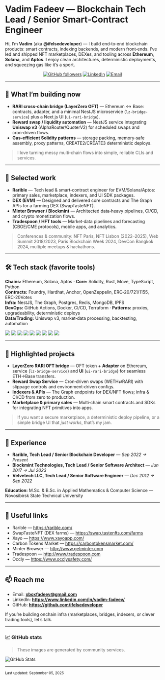 # Vadim Fadeev — Blockchain Tech Lead / Senior Smart‑Contract Engineer

Hi, I’m **Vadim** (aka **@ifelsedeveloper**) — I build end‑to‑end blockchain products: smart contracts, indexing backends, and modern front‑ends. I’ve led and shipped NFT marketplaces, DEXes, and tooling across **Ethereum**, **Solana**, and **Aptos**. I enjoy clean architectures, deterministic deployments, and squeezing gas like it’s a sport.

<p align="center">
  <a href="https://github.com/ifelsedeveloper"><img alt="GitHub followers" src="https://img.shields.io/github/followers/ifelsedeveloper?label=Follow&style=for-the-badge"></a>
  <a href="https://www.linkedin.com/in/vadim-fadeev/"><img alt="LinkedIn" src="https://img.shields.io/badge/LinkedIn-vadim--fadeev-blue?style=for-the-badge&logo=linkedin"></a>
  <a href="mailto:xboxfadeev@gmail.com"><img alt="Email" src="https://img.shields.io/badge/Contact-Email-success?style=for-the-badge&logo=gmail"></a>
</p>

---

## 🚀 What I’m building now
- **RARI cross‑chain bridge (LayerZero OFT)** — Ethereum ↔ Base: contracts, adapter, and a minimal NestJS microservice (`lz-bridge-service`) plus a Next.js UI (`ui-rari-bridge`).
- **Reward swap / liquidity automation** — NestJS service integrating **Uniswap v3** (AlphaRouter/QuoterV2) for scheduled swaps and cron‑driven flows.
- **Gas‑efficient Solidity patterns** — storage packing, memory‑safe assembly, proxy patterns, CREATE2/CREATE3 deterministic deploys.

> I love turning messy multi‑chain flows into simple, reliable CLIs and services.

---

## 🧩 Selected work
- **Rarible** — Tech lead & smart‑contract engineer for EVM/Solana/Aptos: primary sales, marketplace, indexers, and UI SDK packages.
- **DEX (EVM)** — Designed and delivered core contracts and The Graph APIs for a farming DEX (SwapTasteNFT).
- **Minter Browser / Blockmint** — Architected data‑heavy pipelines, CI/CD, and crypto monetization flows.
- **Tradespoon / HFT tools** — Market‑data pipelines and forecasting (CBOE/CME protocols), mobile apps, and analytics.

> Conferences & community: NFT Paris, NFT Lisbon (2022–2025), Web Summit 2018/2023, Paris Blockchain Week 2024, DevCon Bangkok 2024, multiple meetups & hackathons.

---

## 🛠️ Tech stack (favorite tools)
**Chains:** Ethereum, Solana, Aptos · **Core:** Solidity, Rust, Move, TypeScript, Python  
**Contracts:** Foundry, Hardhat, Anchor, OpenZeppelin, ERC‑20/721/1155, ERC‑20Votes  
**Infra:** NestJS, The Graph, Postgres, Redis, MongoDB, IPFS  
**DevOps:** GitHub Actions, Docker, CI/CD, Terraform · **Patterns:** proxies, upgradeability, deterministic deploys  
**Data/Trading:** Uniswap v3, market‑data processing, backtesting, automation

<p>
  <img src="https://img.shields.io/badge/Solidity-363636?logo=solidity&logoColor=white"> 
  <img src="https://img.shields.io/badge/Foundry-black">
  <img src="https://img.shields.io/badge/Hardhat-181717?logo=hardhat">
  <img src="https://img.shields.io/badge/TypeScript-3178C6?logo=typescript&logoColor=white">
  <img src="https://img.shields.io/badge/NestJS-EA2845?logo=nestjs&logoColor=white">
  <img src="https://img.shields.io/badge/The%20Graph-6747ED?logo=thegraph&logoColor=white">
  <img src="https://img.shields.io/badge/Postgres-316192?logo=postgresql&logoColor=white">
  <img src="https://img.shields.io/badge/Redis-DC382D?logo=redis&logoColor=white">
  <img src="https://img.shields.io/badge/Docker-2496ED?logo=docker&logoColor=white">
</p>

---

## 🧪 Highlighted projects
- **LayerZero RARI OFT bridge** — OFT token + **Adapter** on Ethereum, service (`lz-bridge-service`) and **UI** (`ui-rari-bridge`) for seamless ETH→Base transfers.  
- **Reward Swap Service** — Cron‑driven swaps (WETH⇄RARI) with slippage controls and environment‑driven configs.  
- **Indexers & APIs** — The Graph endpoints for DEX/NFT flows; infra & CI/CD from zero to production.  
- **Marketplace & primary sales** — Multi‑chain smart contracts and SDKs for integrating NFT primitives into apps.

> If you want a secure marketplace, a deterministic deploy pipeline, or a simple bridge UI that *just works*, that’s my jam.

---

## 🧭 Experience
- **Rarible, Tech Lead / Senior Blockchain Developer** — *Sep 2022 → Present*  
- **Blockmint Technologies, Tech Lead / Senior Software Architect** — *Jun 2017 → Jul 2023*  
- **Velvetech LLC, Tech Lead / Senior Software Engineer** — *Dec 2012 → Sep 2022*  

**Education:** M.Sc. & B.Sc. in Applied Mathematics & Computer Science — Novosibirsk State Technical University

---

## 🔗 Useful links
- Rarible — https://rarible.com/  
- SwapTasteNFT (DEX farms) — https://swap.tastenfts.com/farms  
- Xayo — https://www.xayoapp.com/  
- Carbon Tokens Market — https://carbontokensmarket.com/  
- Minter Browser — http://www.getminter.com  
- Tradespoon — http://www.tradespoon.com  
- Occly — https://www.occlysafety.com/

---

## 📫 Reach me
- Email: **xboxfadeev@gmail.com**
- LinkedIn: **https://www.linkedin.com/in/vadim-fadeev/**
- GitHub: **https://github.com/ifelsedeveloper**

If you’re building onchain infra (marketplaces, bridges, indexers, or clever trading tools), let’s talk.

---

### 📈 GitHub stats
> These images are generated by community services.

![GitHub Stats](https://github-readme-stats.vercel.app/api?username=ifelsedeveloper&show_icons=true)

---

<sub>Last updated: September 05, 2025</sub>

